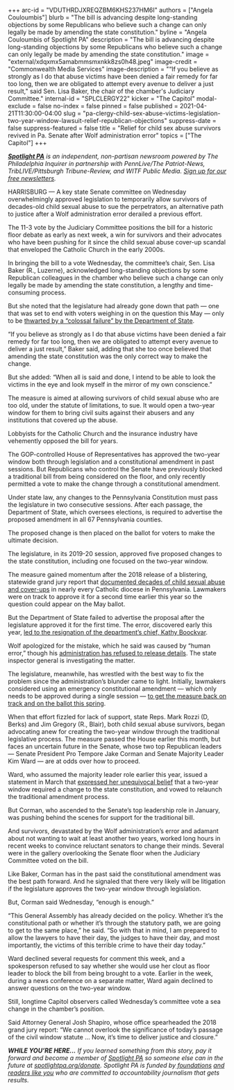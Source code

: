 +++
arc-id = "VDUTHRDJXREQZBM6KHS237HM6I"
authors = ["Angela Couloumbis"]
blurb = "The bill is advancing despite long-standing objections by some Republicans who believe such a change can only legally be made by amending the state constitution."
byline = "Angela Couloumbis of Spotlight PA"
description = "The bill is advancing despite long-standing objections by some Republicans who believe such a change can only legally be made by amending the state constitution."
image = "external/xdqxmx5amabmmsmxnkk8zs0h48.jpeg"
image-credit = "Commonwealth Media Services"
image-description = "“If you believe as strongly as I do that abuse victims have been denied a fair remedy for far too long, then we are obligated to attempt every avenue to deliver a just result,\" said Sen. Lisa Baker, the chair of the chamber's Judiciary Committee."
internal-id = "SPLCLERGY22"
kicker = "The Capitol"
modal-exclude = false
no-index = false
pinned = false
published = 2021-04-21T11:30:00-04:00
slug = "pa-clergy-child-sex-abuse-victims-legislation-two-year-window-lawsuit-relief-republican-objections"
suppress-date = false
suppress-featured = false
title = "Relief for child sex abuse survivors revived in Pa. Senate after Wolf administration error"
topics = ["The Capitol"]
+++

<a href="https://www.spotlightpa.org/"><i><b>Spotlight PA</b></i></a><i> is an independent, non-partisan newsroom powered by The Philadelphia Inquirer in partnership with PennLive/The Patriot-News, TribLIVE/Pittsburgh Tribune-Review, and WITF Public Media. </i><a href="https://www.spotlightpa.org/newsletters"><i>Sign up for our free newsletters</i></a><i>.</i>

HARRISBURG — A key state Senate committee on Wednesday overwhelmingly approved legislation to temporarily allow survivors of decades-old child sexual abuse to sue the perpetrators, an alternative path to justice after a Wolf administration error derailed a previous effort.

The 11-3 vote by the Judiciary Committee positions the bill for a historic floor debate as early as next week, a win for survivors and their advocates who have been pushing for it since the child sexual abuse cover-up scandal that enveloped the Catholic Church in the early 2000s.

In bringing the bill to a vote Wednesday, the committee’s chair, Sen. Lisa Baker (R., Luzerne), acknowledged long-standing objections by some Republican colleagues in the chamber who believe such a change can only legally be made by amending the state constitution, a lengthy and time-consuming process.

<script src="https://www.spotlightpa.org/embed.js" async></script><div data-spl-embed-version="1" data-spl-src="https://www.spotlightpa.org/embeds/newsletter/"></div>

But she noted that the legislature had already gone down that path — one that was set to end with voters weighing in on the question this May — only to be <a href="https://www.spotlightpa.org/news/2021/02/kathy-boockvar-resigns-pennsylvania-election-official-constitutional-amendment/">thwarted by a “colossal failure” by the Department of State</a>.

“If you believe as strongly as I do that abuse victims have been denied a fair remedy for far too long, then we are obligated to attempt every avenue to deliver a just result,” Baker said, adding that she too once believed that amending the state constitution was the only correct way to make the change.

But she added: “When all is said and done, I intend to be able to look the victims in the eye and look myself in the mirror of my own conscience.”

The measure is aimed at allowing survivors of child sexual abuse who are too old, under the statute of limitations, to sue. It would open a two-year window for them to bring civil suits against their abusers and any institutions that covered up the abuse.

Lobbyists for the Catholic Church and the insurance industry have vehemently opposed the bill for years.

The GOP-controlled House of Representatives has approved the two-year window both through legislation and a constitutional amendment in past sessions. But Republicans who control the Senate have previously blocked a traditional bill from being considered on the floor, and only recently permitted a vote to make the change through a constitutional amendment.

Under state law, any changes to the Pennsylvania Constitution must pass the legislature in two consecutive sessions. After each passage, the Department of State, which oversees elections, is required to advertise the proposed amendment in all 67 Pennsylvania counties.

The proposed change is then placed on the ballot for voters to make the ultimate decision.

The legislature, in its 2019-20 session, approved five proposed changes to the state constitution, including one focused on the two-year window.

The measure gained momentum after the 2018 release of a blistering, statewide grand jury report that <a href="https://www.inquirer.com/philly/news/catholic-church-sex-abuse-clergy-pennsylvania-grand-jury-report-released-names-20180814.html">documented decades of child sexual abuse and cover-ups</a> in nearly every Catholic diocese in Pennsylvania. Lawmakers were on track to approve it for a second time earlier this year so the question could appear on the May ballot.

But the Department of State failed to advertise the proposal after the legislature approved it for the first time. The error, discovered early this year, <a href="https://www.spotlightpa.org/news/2021/02/kathy-boockvar-resigns-pennsylvania-election-official-constitutional-amendment/">led to the resignation of the department’s chief, Kathy Boockvar</a>.

Wolf apologized for the mistake, which he said was caused by “human error,” though his <a href="https://www.spotlightpa.org/news/2021/02/pennsylvania-clergy-abuse-survivors-constitutional-amendment-wolf-administration/">administration has refused to release details</a>. The state inspector general is investigating the matter.

The legislature, meanwhile, has wrestled with the best way to fix the problem since the administration’s blunder came to light. Initially, lawmakers considered using an emergency constitutional amendment — which only needs to be approved during a single session — <a href="https://www.spotlightpa.org/news/2021/03/pennsylvania-clergy-abuse-emergency-amendment-legislature/">to get the measure back on track and on the ballot this spring</a>.

When that effort fizzled for lack of support, state Reps. Mark Rozzi (D, Berks) and Jim Gregory (R., Blair), both child sexual abuse survivors, began advocating anew for creating the two-year window through the traditional legislative process. The measure passed the House earlier this month, but faces an uncertain future in the Senate, whose two top Republican leaders — Senate President Pro Tempore Jake Corman and Senate Majority Leader Kim Ward — are at odds over how to proceed.

Ward, who assumed the majority leader role earlier this year, issued a statement in March that <a href="https://web.archive.org/20210330180635/https://www.senatorward.com/2021/03/22/statement-majority-leader-kim-ward-victims-of-childhood-sexual-abuse/">expressed her unequivocal belief</a> that a two-year window required a change to the state constitution, and vowed to relaunch the traditional amendment process.

But Corman, who ascended to the Senate’s top leadership role in January, was pushing behind the scenes for support for the traditional bill.

And survivors, devastated by the Wolf administration’s error and adamant about not wanting to wait at least another two years, worked long hours in recent weeks to convince reluctant senators to change their minds. Several were in the gallery overlooking the Senate floor when the Judiciary Committee voted on the bill.

Like Baker, Corman has in the past said the constitutional amendment was the best path forward. And he signaled that there very likely will be litigation if the legislature approves the two-year window through legislation.

But, Corman said Wednesday, “enough is enough.”

<script src="https://www.spotlightpa.org/embed.js" async></script><div data-spl-embed-version="1" data-spl-src="https://www.spotlightpa.org/embeds/donate/?teaser_text=If%20you%20learned%20something%20from%20this%20report%2C%20pay%20it%20forward%20and%20become%20a%20member%20of%20Spotlight%20PA%20so%20someone%20else%20can%20in%20the%20future.&cta_text=CLICK%20TO%20CONTRIBUTE&eyebrow_text=WHILE%20YOU'RE%20HERE..."></div>


“This General Assembly has already decided on the policy. Whether it’s the constitutional path or whether it’s through the statutory path, we are going to get to the same place,” he said. “So with that in mind, I am prepared to allow the lawyers to have their day, the judges to have their day, and most importantly, the victims of this terrible crime to have their day today.”

Ward declined several requests for comment this week, and a spokesperson refused to say whether she would use her clout as floor leader to block the bill from being brought to a vote. Earlier in the week, during a news conference on a separate matter, Ward again declined to answer questions on the two-year window.

Still, longtime Capitol observers called Wednesday’s committee vote a sea change in the chamber’s position.

Said Attorney General Josh Shapiro, whose office spearheaded the 2018 grand jury report: “We cannot overlook the significance of today’s passage of the civil window statute … Now, it’s time to deliver justice and closure.”

<i><b>WHILE YOU’RE HERE...</b></i><i> If you learned something from this story, pay it forward and become a member of </i><a href="https://www.spotlightpa.org/"><i>Spotlight PA</i></a><i> so someone else can in the future at </i><a href="https://www.spotlightpa.org/donate"><i>spotlightpa.org/donate</i></a><i>. Spotlight PA is funded by</i><a href="https://www.spotlightpa.org/support"><i> foundations</i></a><i> </i><a href="https://www.spotlightpa.org/support"><i>and readers like you</i></a><i> who are committed to accountability journalism that gets results.</i>
